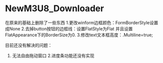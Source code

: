 # NewM3U8_Downloader
在原来的基础上删除了一些东西
1.更改winform边框颜色：FormBorderStyle设置成None
2.去掉button按钮的边框线：设置FlatStyle为Flat 并且设置FlatAppearance下的BorderSize为0.
3.修改text文本框高度：.Multiline=true;


目前还没有解决的问题：
1. 无法自由拖动窗口
2.进度条功能还没有实现
